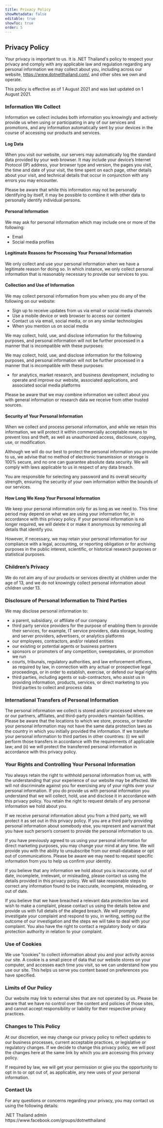 ```yaml
---
title: Privacy Policy
showMetadata: false
editable: true
showToc: true
order: 5
---
```

<h2>Privacy Policy</h2>
<p>
  Your privacy is important to us. It is .NET Thailand&#39;s policy to respect your privacy and
  comply with any applicable law and regulation regarding any personal information we may collect
  about you, including across our website,
  <a href="https://www.dotnetthailand.com/">https://www.dotnetthailand.com/</a>, and other sites we
  own and operate.
</p>
<p>This policy is effective as of 1 August 2021 and was last updated on 1 August 2021.</p>
<h3>Information We Collect</h3>
<p>
  Information we collect includes both information you knowingly and actively provide us when using
  or participating in any of our services and promotions, and any information automatically sent by
  your devices in the course of accessing our products and services.
</p>
<h4>Log Data</h4>
<p>
  When you visit our website, our servers may automatically log the standard data provided by your
  web browser. It may include your device’s Internet Protocol (IP) address, your browser type and
  version, the pages you visit, the time and date of your visit, the time spent on each page, other
  details about your visit, and technical details that occur in conjunction with any errors you may
  encounter.
</p>
<p>
  Please be aware that while this information may not be personally identifying by itself, it may be
  possible to combine it with other data to personally identify individual persons.
</p>
<h4>Personal Information</h4>
<p>We may ask for personal information which may include one or more of the following:</p>
<ul>
  <li>Email</li>
  <li>Social media profiles</li>
</ul>
<h4>Legitimate Reasons for Processing Your Personal Information</h4>
<p>
  We only collect and use your personal information when we have a legitimate reason for doing so.
  In which instance, we only collect personal information that is reasonably necessary to provide
  our services to you.
</p>
<h4>Collection and Use of Information</h4>
<p>We may collect personal information from you when you do any of the following on our website:</p>
<ul>
  <li>Sign up to receive updates from us via email or social media channels</li>
  <li>Use a mobile device or web browser to access our content</li>
  <li>Contact us via email, social media, or on any similar technologies</li>
  <li>When you mention us on social media</li>
</ul>
<p>
  We may collect, hold, use, and disclose information for the following purposes, and personal
  information will not be further processed in a manner that is incompatible with these purposes:
</p>
<p>
  We may collect, hold, use, and disclose information for the following purposes, and personal
  information will not be further processed in a manner that is incompatible with these purposes:
</p>
<ul>
  <li>
    for analytics, market research, and business development, including to operate and improve our
    website, associated applications, and associated social media platforms
  </li>
</ul>
<p>
  Please be aware that we may combine information we collect about you with general information or
  research data we receive from other trusted sources.
</p>
<h4>Security of Your Personal Information</h4>
<p>
  When we collect and process personal information, and while we retain this information, we will
  protect it within commercially acceptable means to prevent loss and theft, as well as unauthorized
  access, disclosure, copying, use, or modification.
</p>
<p>
  Although we will do our best to protect the personal information you provide to us, we advise that
  no method of electronic transmission or storage is 100% secure, and no one can guarantee absolute
  data security. We will comply with laws applicable to us in respect of any data breach.
</p>
<p>
  You are responsible for selecting any password and its overall security strength, ensuring the
  security of your own information within the bounds of our services.
</p>
<h4>How Long We Keep Your Personal Information</h4>
<p>
  We keep your personal information only for as long as we need to. This time period may depend on
  what we are using your information for, in accordance with this privacy policy. If your personal
  information is no longer required, we will delete it or make it anonymous by removing all details
  that identify you.
</p>
<p>
  However, if necessary, we may retain your personal information for our compliance with a legal,
  accounting, or reporting obligation or for archiving purposes in the public interest, scientific,
  or historical research purposes or statistical purposes.
</p>
<h3>Children’s Privacy</h3>
<p>
  We do not aim any of our products or services directly at children under the age of 13, and we do
  not knowingly collect personal information about children under 13.
</p>
<h3>Disclosure of Personal Information to Third Parties</h3>
<p>We may disclose personal information to:</p>
<ul>
  <li>a parent, subsidiary, or affiliate of our company</li>
  <li>
    third party service providers for the purpose of enabling them to provide their services, for
    example, IT service providers, data storage, hosting and server providers, advertisers, or
    analytics platforms
  </li>
  <li>our employees, contractors, and/or related entities</li>
  <li>our existing or potential agents or business partners</li>
  <li>sponsors or promoters of any competition, sweepstakes, or promotion we run</li>
  <li>
    courts, tribunals, regulatory authorities, and law enforcement officers, as required by law, in
    connection with any actual or prospective legal proceedings, or in order to establish, exercise,
    or defend our legal rights
  </li>
  <li>
    third parties, including agents or sub-contractors, who assist us in providing information,
    products, services, or direct marketing to you third parties to collect and process data
  </li>
</ul>
<h3>International Transfers of Personal Information</h3>
<p>
  The personal information we collect is stored and/or processed where we or our partners,
  affiliates, and third-party providers maintain facilities. Please be aware that the locations to
  which we store, process, or transfer your personal information may not have the same data
  protection laws as the country in which you initially provided the information. If we transfer
  your personal information to third parties in other countries: (i) we will perform those transfers
  in accordance with the requirements of applicable law; and (ii) we will protect the transferred
  personal information in accordance with this privacy policy.
</p>
<h3>Your Rights and Controlling Your Personal Information</h3>
<p>
  You always retain the right to withhold personal information from us, with the understanding that
  your experience of our website may be affected. We will not discriminate against you for
  exercising any of your rights over your personal information. If you do provide us with personal
  information you understand that we will collect, hold, use and disclose it in accordance with this
  privacy policy. You retain the right to request details of any personal information we hold about
  you.
</p>
<p>
  If we receive personal information about you from a third party, we will protect it as set out in
  this privacy policy. If you are a third party providing personal information about somebody else,
  you represent and warrant that you have such person’s consent to provide the personal information
  to us.
</p>
<p>
  If you have previously agreed to us using your personal information for direct marketing purposes,
  you may change your mind at any time. We will provide you with the ability to unsubscribe from our
  email-database or opt out of communications. Please be aware we may need to request specific
  information from you to help us confirm your identity.
</p>
<p>
  If you believe that any information we hold about you is inaccurate, out of date, incomplete,
  irrelevant, or misleading, please contact us using the details provided in this privacy policy. We
  will take reasonable steps to correct any information found to be inaccurate, incomplete,
  misleading, or out of date.
</p>
<p>
  If you believe that we have breached a relevant data protection law and wish to make a complaint,
  please contact us using the details below and provide us with full details of the alleged breach.
  We will promptly investigate your complaint and respond to you, in writing, setting out the
  outcome of our investigation and the steps we will take to deal with your complaint. You also have
  the right to contact a regulatory body or data protection authority in relation to your complaint.
</p>
<h3>Use of Cookies</h3>
<p>
  We use &ldquo;cookies&rdquo; to collect information about you and your activity across our site. A
  cookie is a small piece of data that our website stores on your computer, and accesses each time
  you visit, so we can understand how you use our site. This helps us serve you content based on
  preferences you have specified.
</p>
<h3>Limits of Our Policy</h3>
<p>
  Our website may link to external sites that are not operated by us. Please be aware that we have
  no control over the content and policies of those sites, and cannot accept responsibility or
  liability for their respective privacy practices.
</p>
<h3>Changes to This Policy</h3>
<p>
  At our discretion, we may change our privacy policy to reflect updates to our business processes,
  current acceptable practices, or legislative or regulatory changes. If we decide to change this
  privacy policy, we will post the changes here at the same link by which you are accessing this
  privacy policy.
</p>
<p>
  If required by law, we will get your permission or give you the opportunity to opt in to or opt
  out of, as applicable, any new uses of your personal information.
</p>
<h3>Contact Us</h3>
<p>
  For any questions or concerns regarding your privacy, you may contact us using the following
  details:
</p>
<p>
  .NET Thailand admin<br />
  https://www.facebook.com/groups/dotnetthailand
</p>
